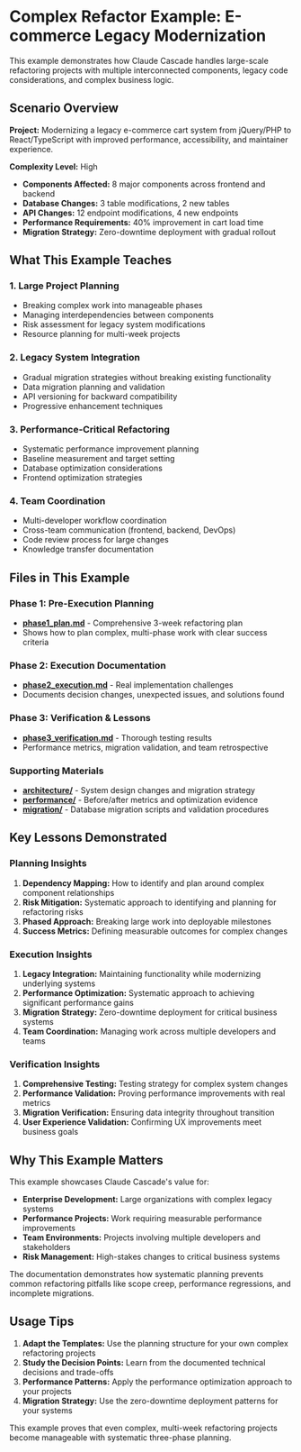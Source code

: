 # Complex Refactor Example: E-commerce Legacy Modernization

This example demonstrates how Claude Cascade handles large-scale refactoring projects with multiple interconnected components, legacy code considerations, and complex business logic.

## Scenario Overview

**Project:** Modernizing a legacy e-commerce cart system from jQuery/PHP to React/TypeScript with improved performance, accessibility, and maintainer experience.

**Complexity Level:** High
- **Components Affected:** 8 major components across frontend and backend
- **Database Changes:** 3 table modifications, 2 new tables
- **API Changes:** 12 endpoint modifications, 4 new endpoints
- **Performance Requirements:** 40% improvement in cart load time
- **Migration Strategy:** Zero-downtime deployment with gradual rollout

## What This Example Teaches

### 1. **Large Project Planning**
- Breaking complex work into manageable phases
- Managing interdependencies between components
- Risk assessment for legacy system modifications
- Resource planning for multi-week projects

### 2. **Legacy System Integration**
- Gradual migration strategies without breaking existing functionality
- Data migration planning and validation
- API versioning for backward compatibility
- Progressive enhancement techniques

### 3. **Performance-Critical Refactoring**
- Systematic performance improvement planning
- Baseline measurement and target setting
- Database optimization considerations
- Frontend optimization strategies

### 4. **Team Coordination**
- Multi-developer workflow coordination
- Cross-team communication (frontend, backend, DevOps)
- Code review process for large changes
- Knowledge transfer documentation

## Files in This Example

### Phase 1: Pre-Execution Planning
- **[phase1_plan.md](phase1_plan.md)** - Comprehensive 3-week refactoring plan
- Shows how to plan complex, multi-phase work with clear success criteria

### Phase 2: Execution Documentation
- **[phase2_execution.md](phase2_execution.md)** - Real implementation challenges
- Documents decision changes, unexpected issues, and solutions found

### Phase 3: Verification & Lessons
- **[phase3_verification.md](phase3_verification.md)** - Thorough testing results
- Performance metrics, migration validation, and team retrospective

### Supporting Materials
- **[architecture/](architecture/)** - System design changes and migration strategy
- **[performance/](performance/)** - Before/after metrics and optimization evidence
- **[migration/](migration/)** - Database migration scripts and validation procedures

## Key Lessons Demonstrated

### Planning Insights
1. **Dependency Mapping:** How to identify and plan around complex component relationships
2. **Risk Mitigation:** Systematic approach to identifying and planning for refactoring risks
3. **Phased Approach:** Breaking large work into deployable milestones
4. **Success Metrics:** Defining measurable outcomes for complex changes

### Execution Insights
1. **Legacy Integration:** Maintaining functionality while modernizing underlying systems
2. **Performance Optimization:** Systematic approach to achieving significant performance gains
3. **Migration Strategy:** Zero-downtime deployment for critical business systems
4. **Team Coordination:** Managing work across multiple developers and teams

### Verification Insights
1. **Comprehensive Testing:** Testing strategy for complex system changes
2. **Performance Validation:** Proving performance improvements with real metrics
3. **Migration Verification:** Ensuring data integrity throughout transition
4. **User Experience Validation:** Confirming UX improvements meet business goals

## Why This Example Matters

This example showcases Claude Cascade's value for:
- **Enterprise Development:** Large organizations with complex legacy systems
- **Performance Projects:** Work requiring measurable performance improvements
- **Team Environments:** Projects involving multiple developers and stakeholders
- **Risk Management:** High-stakes changes to critical business systems

The documentation demonstrates how systematic planning prevents common refactoring pitfalls like scope creep, performance regressions, and incomplete migrations.

## Usage Tips

1. **Adapt the Templates:** Use the planning structure for your own complex refactoring projects
2. **Study the Decision Points:** Learn from the documented technical decisions and trade-offs
3. **Performance Patterns:** Apply the performance optimization approach to your projects
4. **Migration Strategy:** Use the zero-downtime deployment patterns for your systems

This example proves that even complex, multi-week refactoring projects become manageable with systematic three-phase planning.